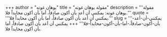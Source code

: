 +++
author = "يوهان غوته"
title = "مقولة يوهان غوته"
description = '''مقولة يوهان غوته: يمكنني أن أعد بأن أكون صادقاً، أما بأن أكون محايداً فلا.'''
quote = '''يمكنني أن أعد بأن أكون صادقاً، أما بأن أكون محايداً فلا.'''
slug = '''يمكنني-أن-أعد-بأن-أكون-صادقاً،-أما-بأن-أكون-محايداً-فلا'''
+++
يمكنني أن أعد بأن أكون صادقاً، أما بأن أكون محايداً فلا.
